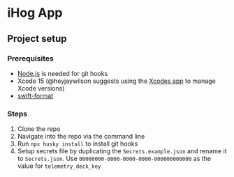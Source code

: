 # iHog App

## Project setup

### Prerequisites

- [Node.js](https://nodejs.org) is needed for git hooks
- Xcode 15 (@heyjaywilson suggests using the [Xcodes app](https://github.com/XcodesOrg/XcodesApp) to manage Xcode versions)
- [swift-format](https://github.com/apple/swift-format#getting-swift-format)

### Steps

1. Clone the repo
2. Navigate into the repo via the command line
3. Run `npx husky install` to install git hooks
4. Setup secrets file by duplicating the `Secrets.example.json` and rename it to `Secrets.json`. Use `00000000-0000-0000-0000-000000000000` as the value for `telemetry_deck_key`
